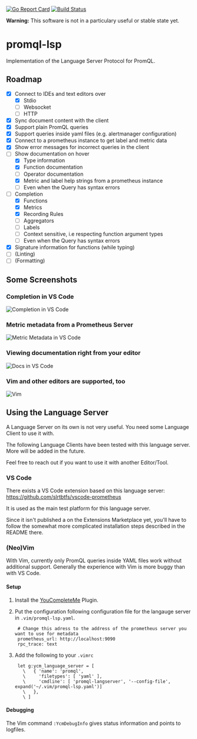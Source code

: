[![Go Report Card](https://goreportcard.com/badge/github.com/slrtbtfs/promql-lsp)](https://goreportcard.com/report/github.com/slrtbtfs/promql-lsp)
[![Build Status](https://cloud.drone.io/api/badges/slrtbtfs/promql-lsp/status.svg)](https://cloud.drone.io/slrtbtfs/promql-lsp)

**Warning:** This software is not in a particulary useful or stable state yet.

# promql-lsp

Implementation of the Language Server Protocol for PromQL.

## Roadmap

- [x] Connect to IDEs and text editors over
  - [x] Stdio
  - [ ] Websocket
  - [ ] HTTP
- [x] Sync document content with the client
- [x] Support plain PromQL queries
- [x] Support queries inside yaml files (e.g. alertmanager configuration)
- [x] Connect to a prometheus instance to get label and metric data
- [x] Show error messages for incorrect queries in the client
- [ ] Show documentation on hover
  - [x] Type information
  - [x] Function documentation
  - [ ] Operator documentation
  - [x] Metric and label help strings from a prometheus instance
  - [ ] Even when the Query has syntax errors
- [ ] Completion
  - [x] Functions
  - [x] Metrics
  - [x] Recording Rules
  - [ ] Aggregators
  - [ ] Labels
  - [ ] Context sensitive, i.e respecting function argument types
  - [ ] Even when the Query has syntax errors
- [x] Signature information for functions (while typing)
- [ ] (Linting)
- [ ] (Formatting)

## Some Screenshots

### Completion in VS Code

![Completion in VS Code](https://github.com/slrtbtfs/promql-lsp/raw/master/screenshots/vscode_completion.png)

### Metric metadata from a Prometheus Server

![Metric Metadata in VS Code](https://github.com/slrtbtfs/promql-lsp/raw/master/screenshots/vscode_hover2.png)

### Viewing documentation right from your editor

![Docs in VS Code](https://github.com/slrtbtfs/promql-lsp/raw/master/screenshots/vscode_yaml.png)

### Vim and other editors are supported, too

![Vim](https://github.com/slrtbtfs/promql-lsp/raw/master/screenshots/vim.png)

## Using the Language Server

A Language Server on its own is not very useful. You need some Language Client to use it with.

The following Language Clients have been tested with this language server. More will be added in the future. 

Feel free to reach out if you want to use it with another Editor/Tool.

### VS Code

There exists a VS Code extension based on this language server: <https://github.com/slrtbtfs/vscode-prometheus>

It is used as the main test platform for this language server.

Since it isn't published a on the Extensions Marketplace yet, you'll have to follow the somewhat more complicated installation steps described in the README there.

### (Neo)Vim 

With Vim, currently only PromQL queries inside YAML files work without additional support. Generally the experience with Vim is more buggy than with VS Code.

#### Setup

1. Install the [YouCompleteMe](https://github.com/ycm-core/YouCompleteMe) Plugin.
2. Put the configuration following configuration file for the langauge server in `.vim/promql-lsp.yaml`.

        # Change this adress to the address of the prometheus server you want to use for metadata
        prometheus_url: http://localhost:9090
        rpc_trace: text

3. Add the following to your `.vimrc`

        let g:ycm_language_server = [
          \   { 'name': 'promql',
          \     'filetypes': [ 'yaml' ],
          \     'cmdline': [ 'promql-langserver', '--config-file', expand('~/.vim/promql-lsp.yaml')]
          \   },
          \ ]

#### Debugging

The Vim command `:YcmDebugInfo` gives status information and points to logfiles.
